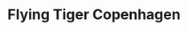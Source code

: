 ---
title: "Flying Tiger Copenhagen"
url: /innsbruck/flying-tiger-copenhagen/
shop: Haushaltsartikel
---